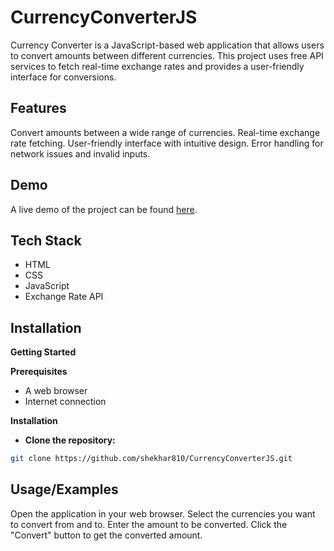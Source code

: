 
# CurrencyConverterJS

Currency Converter is a JavaScript-based web application that allows users to convert amounts between different currencies. This project uses free API services to fetch real-time exchange rates and provides a user-friendly interface for conversions.



## Features
Convert amounts between a wide range of currencies.
Real-time exchange rate fetching.
User-friendly interface with intuitive design.
Error handling for network issues and invalid inputs.

## Demo
A live demo of the project can be found [here](https://shekhar810.github.io/CurrencyConverterJS/). 
## Tech Stack

- HTML
- CSS
- JavaScript
- Exchange Rate API 

## Installation

**Getting Started**
 
**Prerequisites**
- A web browser
- Internet connection


**Installation**

- **Clone the repository:**

```sh
git clone https://github.com/shekhar810/CurrencyConverterJS.git
```

## Usage/Examples

Open the application in your web browser.
Select the currencies you want to convert from and to.
Enter the amount to be converted.
Click the "Convert" button to get the converted amount.